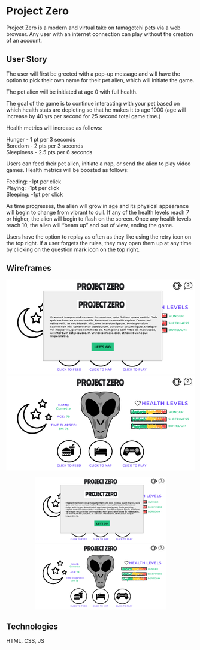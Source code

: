# Project Zero

Project Zero is a modern and virtual take on tamagotchi pets via a web browser. Any user with an internet connection can play without the creation of an account.

## User Story

The user will first be greeted with a pop-up message and will have the option to pick their own name for their pet alien, which will initiate the game.

The pet alien will be initiated at age 0 with full health.

The goal of the game is to continue interacting with your pet based on which health stats are depleting so that he makes it to age 1000 (age will increase by 40 yrs per second for 25 second total game time.) 

Health metrics will increase as follows:

Hunger - 1 pt per 3 seconds\
Boredom - 2 pts per 3 seconds\
Sleepiness - 2.5 pts per 6 seconds

Users can feed their pet alien, initiate a nap, or send the alien to play video games. Health metrics will be boosted as follows:

Feeding: -1pt per click\
Playing: -1pt per click\
Sleeping: -1pt per click

As time progresses, the alien will grow in age and its physical appearance will begin to change from vibrant to dull. If any of the health levels reach 7 or higher, the alien will begin to flash on the screen. Once any health levels reach 10, the alien will “beam up” and out of view, ending the game.

Users have the option to replay as often as they like using the retry icon on the top right. If a user forgets the rules, they may open them up at any time by clicking on the question mark icon on the top right.

## Wireframes
![img](imgs/welcome.png "Welcome")
![img](imgs/gamestart.png "Game Start")

<p align="center">
  <img src="imgs/welcome.png" width="350">
  <img src="imgs/gamestart.png" width="350">
</p>

## Technologies
HTML, CSS, JS